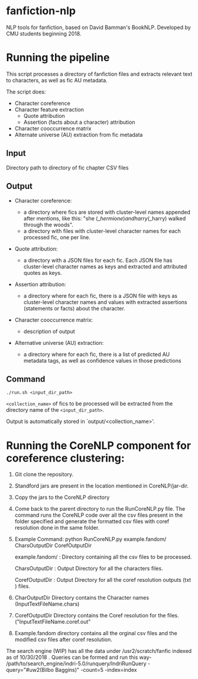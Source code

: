 # fanfiction-nlp
NLP tools for fanfiction, based on David Bamman's BookNLP. Developed by CMU students beginning 2018.

# Running the pipeline
This script processes a directory of fanfiction files and extracts
 relevant text to characters, as well as fic AU metadata.
 
The script does:
* Character coreference
* Character feature extraction
	* Quote attribution
	* Assertion (facts about a character) attribution
* Character cooccurrence matrix
* Alternate universe (AU) extraction from fic metadata


## Input 
Directory path to directory of fic chapter CSV files

## Output 
* Character coreference: 
	* a directory where fics are stored with cluster-level names appended after mentions, like this: "she ($\_hermione) and harry ($\_harry) walked through the woods".
	* a directory with files with cluster-level character names for each processed fic, one per line.

* Quote attribution: 
	* a directory with a JSON files for each fic. Each JSON file has cluster-level character names as keys and extracted and attributed quotes as keys.

* Assertion attribution: 
	* a directory where for each fic, there is a JSON file with keys as cluster-level character names and values with extracted assertions (statements or facts) about the character.

* Character cooccurrence matrix: 
	* description of output

* Alternative universe (AU) extraction:
	* a directory where for each fic, there is a list of predicted AU metadata tags, as well as confidence values in those predictions

## Command
`./run.sh <input_dir_path>`

`<collection_name>` of fics to be processed will be extracted from the directory name of the `<input_dir_path>`.

Output is automatically stored in `output/<collection_name>'.

# Running the CoreNLP component for coreference clustering:

1. Git clone the repository.

2. Standford jars are present in the location mentioned in CoreNLP/jar-dir.

3. Copy the jars to the CoreNLP directory

4. Come back to the parent directory to run the RunCoreNLP.py file. The command runs the CoreNLP code over all the csv files    present in the folder specified and generate the formatted csv files with coref resolution done in the same folder.

5. Example Command: python RunCoreNLP.py example.fandom/ CharsOutputDir CorefOutputDir

   example.fandom/ : Directory containing all the csv files to be processed.
   
   CharsOutputDir  : Output Directory for all the characters files.
   
   CorefOutputDir  : Output Directory for all the coref resolution outputs (txt ) files. 

6. CharOutputDir Directory contains the Character names (InputTextFileName.chars)
7. CorefOutputDir Directory contains the Coref resolution for the files. ("InputTextFileName.coref.out"
8. Example.fandom directory contains all the orginal csv files and the modified csv files after coref resolution.

The search engine (WIP) has all the data under /usr2/scratch/fanfic indexed as of 10/30/2018 . Queries can be formed and run this way-
/path/to/search_engine/indri-5.0/runquery/IndriRunQuery -query="#uw2(Bilbo Baggins)" -count=5 -index=index


